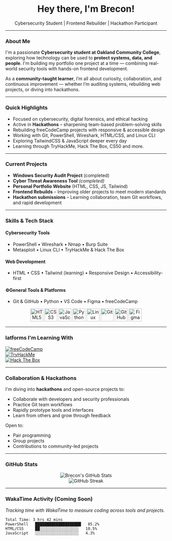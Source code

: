 <h1 align="center">Hey there, I'm Brecon!</h1>

<p align="center">
  Cybersecurity Student | Frontend Rebuilder | Hackathon Participant 
</p>

---

### About Me

I'm a passionate **Cybersecurity student at Oakland Community College**, exploring how technology can be used to **protect systems, data, and people**. I'm building my portfolio one project at a time — combining real-world security tools with hands-on frontend development.

As a **community-taught learner**, I’m all about curiosity, collaboration, and continuous improvement — whether I’m auditing systems, rebuilding web projects, or diving into hackathons.

---

### Quick Highlights

- Focused on cybersecurity, digital forensics, and ethical hacking  
- Active in **Hackathons** – sharpening team-based problem-solving skills  
-  Rebuilding freeCodeCamp projects with responsive & accessible design  
- Working with Git, PowerShell, Wireshark, HTML/CSS, and Linux CLI  
- Exploring TailwindCSS & JavaScript deeper every day  
- Learning through TryHackMe, Hack The Box, CS50 and more.

---

### Current Projects

- **Windows Security Audit Project** (completed)
- **Cyber Threat Awareness Tool** *(completed)*
- **Personal Portfolio Website** (HTML, CSS, JS, Tailwind)
- **Frontend Rebuilds** – Improving older projects to meet modern standards
- **Hackathon submissions** – Learning collaboration, team Git workflows, and rapid development

---

### Skills & Tech Stack

#### Cybersecurity Tools
- PowerShell • Wireshark • Nmap • Burp Suite 
- Metasploit • Linux CLI • TryHackMe & Hack The Box 

#### Web Development
- HTML • CSS • Tailwind (learning) • Responsive Design • Accessibility-first

#### ⚙General Tools & Platforms
- Git & GitHub • Python • VS Code • Figma • freeCodeCamp

<p align="center">
  <img src="https://cdn.jsdelivr.net/gh/devicons/devicon/icons/html5/html5-original.svg" height="40" alt="HTML5" />
  <img src="https://cdn.jsdelivr.net/gh/devicons/devicon/icons/css3/css3-original.svg" height="40" alt="CSS3" />
  <img src="https://cdn.jsdelivr.net/gh/devicons/devicon/icons/javascript/javascript-original.svg" height="40" alt="JavaScript" />
  <img src="https://cdn.jsdelivr.net/gh/devicons/devicon/icons/python/python-original.svg" height="40" alt="Python" />
  <img src="https://cdn.jsdelivr.net/gh/devicons/devicon/icons/linux/linux-original.svg" height="40" alt="Linux" />
  <img src="https://cdn.jsdelivr.net/gh/devicons/devicon/icons/git/git-original.svg" height="40" alt="Git" />
  <img src="https://cdn.jsdelivr.net/gh/devicons/devicon/icons/github/github-original.svg" height="40" alt="GitHub" />
  <img src="https://cdn.jsdelivr.net/gh/devicons/devicon/icons/figma/figma-original.svg" height="40" alt="Figma" />
</p>

---

### latforms I'm Learning With

[![freeCodeCamp](https://img.shields.io/badge/freeCodeCamp-27273D?style=for-the-badge&logo=freecodecamp&logoColor=white)](https://freecodecamp.org)  
[![TryHackMe](https://img.shields.io/badge/TryHackMe-212C42?style=for-the-badge&logo=tryhackme&logoColor=white)](https://tryhackme.com)  
[![Hack The Box](https://img.shields.io/badge/Hack%20The%20Box-111927?style=for-the-badge&logo=hackthebox&logoColor=green)](https://www.hackthebox.com)

---

### Collaboration & Hackathons

I'm diving into **hackathons** and open-source projects to:
- Collaborate with developers and security professionals  
- Practice Git team workflows  
- Rapidly prototype tools and interfaces  
- Learn from others and grow through feedback

Open to:
- Pair programming  
- Group projects  
- Contributions to community-led projects  

---

### GitHub Stats

<p align="center">
  <img src="https://github-readme-stats.vercel.app/api?username=breconm&show_icons=true&theme=tokyonight" alt="Brecon's GitHub Stats" />
  <br />
  <img src="https://github-readme-streak-stats.herokuapp.com/?user=breconm&theme=tokyonight" alt="GitHub Streak" />
</p>

---

### WakaTime Activity (Coming Soon)

*Tracking time with WakaTime to measure coding across tools and projects.*

```text
Total Time: 3 hrs 42 mins  
PowerShell   ████████████████████   85.2%  
HTML/CSS     ██░░░░░░░░░░░░░░░░░   10.5%  
JavaScript   ░░░░░░░░░░░░░░░░░░░   4.3%
